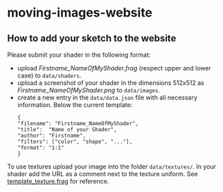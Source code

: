 # moving-images-website

## How to add your sketch to the website

Please submit your shader in the following format: 
* upload *Firstname_NameOfMyShader.frag* (respect upper and lower case) to `data/shaders`.
* upload a screenshot of your shader in the dimensions 512x512 as *Firstname_NameOfMyShader.png* to `data/images`.
* create a new entry in the `data/data.json` file with all necessary information. Below the current template:
  ```
  {
  "filename": "Firstname_NameOfMyShader",
  "title":  "Name of your Shader",
  "author": "Firstname",
  "filters": ["color", "shape", "..."],
  "format": "1:1"
  }
  ```
To use textures upload your image into the folder `data/textures/`. In your shader add the URL as a comment next to the texture uniform. See [template_texture.frag](https://github.com/marisanest/moving-images-website/blob/108672c1e7638b19cbbb1f1baf713abc56f5b82d/shaders/template_texture.frag#L8) for reference.
